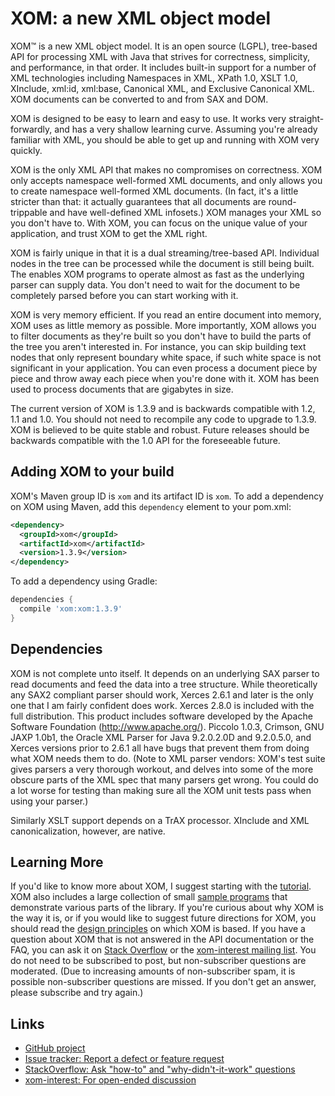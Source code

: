 # XOM: a new XML object model

XOM™ is a new XML object model. It is an open source (LGPL), tree-based API for processing XML with Java that strives for correctness, simplicity, and performance, in that order. It includes built-in support for a number of XML technologies including Namespaces in XML, XPath 1.0, XSLT 1.0, XInclude, xml:id, xml:base, Canonical XML, and Exclusive Canonical XML. XOM documents can be converted to and from SAX and DOM.

XOM is designed to be easy to learn and easy to use. It works very straight-forwardly, and has a very shallow learning curve. Assuming you're already familiar with XML, you should be able to get up and running with XOM very quickly.

XOM is the only XML API that makes no compromises on correctness. XOM only accepts namespace well-formed XML documents, and only allows you to create namespace well-formed XML documents. (In fact, it's a little stricter than that: it actually guarantees that all documents are round-trippable and have well-defined XML infosets.) XOM manages your XML so you don't have to. With XOM, you can focus on the unique value of your application, and trust XOM to get the XML right.

XOM is fairly unique in that it is a dual streaming/tree-based API. Individual nodes in the tree can be processed while the document is still being built. The enables XOM programs to operate almost as fast as the underlying parser can supply data. You don't need to wait for the document to be completely parsed before you can start working with it.

XOM is very memory efficient. If you read an entire document into memory, XOM uses as little memory as possible. More importantly, XOM allows you to filter documents as they're built so you don't have to build the parts of the tree you aren't interested in. For instance, you can skip building text nodes that only represent boundary white space, if such white space is not significant in your application. You can even process a document piece by piece and throw away each piece when you're done with it. XOM has been used to process documents that are gigabytes in size.

The current version of XOM is 1.3.9 and is backwards compatible with 1.2, 1.1 and 1.0. You should not need to recompile any code to upgrade to 1.3.9. XOM is believed to be quite stable and robust. Future releases should be backwards compatible with the 1.0 API for the foreseeable future.

## Adding XOM to your build

XOM's Maven group ID is `xom` and its artifact ID is `xom`. To add a dependency on XOM using Maven, add this `dependency` element to your pom.xml:

```xml
<dependency>
  <groupId>xom</groupId>
  <artifactId>xom</artifactId>
  <version>1.3.9</version>
</dependency>
```

To add a dependency using Gradle:

```gradle
dependencies {
  compile 'xom:xom:1.3.9'
}
```

## Dependencies


XOM is not complete unto itself. It depends on an underlying SAX parser to read documents and feed the data into a tree structure. While theoretically any SAX2 compliant parser should work, Xerces 2.6.1 and later is the only one that I am fairly confident does work. Xerces 2.8.0 is included with the full distribution. This product includes software developed by the Apache Software Foundation (http://www.apache.org/). Piccolo 1.0.3, Crimson, GNU JAXP 1.0b1, the Oracle XML Parser for Java 9.2.0.2.0D and 9.2.0.5.0, and Xerces versions prior to 2.6.1 all have bugs that prevent them from doing what XOM needs them to do. (Note to XML parser vendors: XOM's test suite gives parsers a very thorough workout, and delves into some of the more obscure parts of the XML spec that many parsers get wrong. You could do a lot worse for testing than making sure all the XOM unit tests pass when using your parser.)

Similarly XSLT support depends on a TrAX processor. XInclude and XML canonicalization, however, are native.


## Learning More

If you'd like to know more about XOM, I suggest starting with the [tutorial](https://xom.nu/tutorial.xhtml). XOM also includes a large collection of small [sample programs](https://xom.nu/samples.xhtml) that demonstrate various parts of the library. If you're curious about why XOM is the way it is, or if you would like to suggest future directions for XOM, you should read the [design principles](https://xom.nu/designprinciples.xhtml) on which XOM is based. If you have a question about XOM that is not answered in the API documentation or the FAQ, you can ask it on [Stack Overflow](https://stackoverflow.com/questions/ask?tags=xom) or the [xom-interest mailing list]((https://lists.ibiblio.org/mailman/listinfo/xom-interest)). You do not need to be subscribed to post, but non-subscriber questions are moderated. (Due to increasing amounts of non-subscriber spam, it is possible non-subscriber questions are missed. If you don't get an answer, please subscribe and try again.)


## Links

- [GitHub project](https://github.com/elharo/xom)
- [Issue tracker: Report a defect or feature request](https://github.com/elharo/xom/issues/new)
- [StackOverflow: Ask "how-to" and "why-didn't-it-work" questions](https://stackoverflow.com/questions/ask?tags=xom)
- [xom-interest: For open-ended discussion](https://lists.ibiblio.org/mailman/listinfo/xom-interest)

